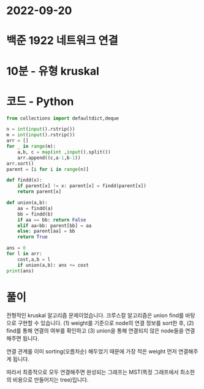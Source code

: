 # 2022-09-20

# 백준 1922 네트워크 연결

# 10분 - 유형 kruskal

# 코드 - Python

```python
from collections import defaultdict,deque

n = int(input().rstrip())
m = int(input().rstrip())
arr = []
for _ in range(m):
    a,b, c = map(int ,input().split())
    arr.append((c,a-1,b-1))
arr.sort()
parent = [i for i in range(n)]

def findd(x):
    if parent[x] != x: parent[x] = findd(parent[x])
    return parent[x]

def union(a,b):
    aa = findd(a)
    bb = findd(b)
    if aa == bb: return False
    elif aa<bb: parent[bb] = aa
    else: parent[aa] = bb
    return True

ans = 0
for l in arr:
    cost,a,b = l
    if union(a,b): ans += cost
print(ans)

```

# 풀이

전형적인 kruskal 알고리즘 문제이었습니다.
크루스칼 알고리즘은 union find를 바탕으로 구현할 수 있습니다.
(1) weight를 기준으로 node의 연결 정보를 sort한 후,
(2) find를 통해 연결의 여부를 확인하고
(3) union을 통해 연결되지 않은 node들을 연결해주면 됩니다.

연결 관계를 이미 sorting(오름차순) 해두었기 때문에 가장 적은 weight 먼저 연결해주게 됩니다.

따라서 최종적으로 모두 연결해주면 완성되는 그래프는 MST(특정 그래프에서 최소한의 비용으로 만들어지는 tree)입니다.
